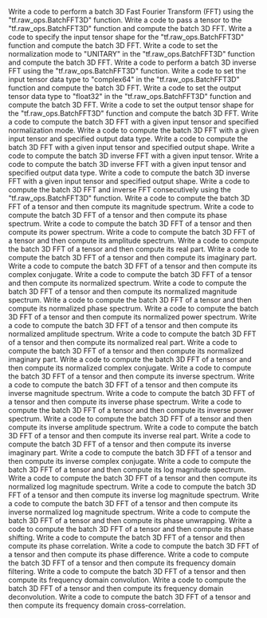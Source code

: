 Write a code to perform a batch 3D Fast Fourier Transform (FFT) using the "tf.raw_ops.BatchFFT3D" function.
Write a code to pass a tensor to the "tf.raw_ops.BatchFFT3D" function and compute the batch 3D FFT.
Write a code to specify the input tensor shape for the "tf.raw_ops.BatchFFT3D" function and compute the batch 3D FFT.
Write a code to set the normalization mode to "UNITARY" in the "tf.raw_ops.BatchFFT3D" function and compute the batch 3D FFT.
Write a code to perform a batch 3D inverse FFT using the "tf.raw_ops.BatchFFT3D" function.
Write a code to set the input tensor data type to "complex64" in the "tf.raw_ops.BatchFFT3D" function and compute the batch 3D FFT.
Write a code to set the output tensor data type to "float32" in the "tf.raw_ops.BatchFFT3D" function and compute the batch 3D FFT.
Write a code to set the output tensor shape for the "tf.raw_ops.BatchFFT3D" function and compute the batch 3D FFT.
Write a code to compute the batch 3D FFT with a given input tensor and specified normalization mode.
Write a code to compute the batch 3D FFT with a given input tensor and specified output data type.
Write a code to compute the batch 3D FFT with a given input tensor and specified output shape.
Write a code to compute the batch 3D inverse FFT with a given input tensor.
Write a code to compute the batch 3D inverse FFT with a given input tensor and specified output data type.
Write a code to compute the batch 3D inverse FFT with a given input tensor and specified output shape.
Write a code to compute the batch 3D FFT and inverse FFT consecutively using the "tf.raw_ops.BatchFFT3D" function.
Write a code to compute the batch 3D FFT of a tensor and then compute its magnitude spectrum.
Write a code to compute the batch 3D FFT of a tensor and then compute its phase spectrum.
Write a code to compute the batch 3D FFT of a tensor and then compute its power spectrum.
Write a code to compute the batch 3D FFT of a tensor and then compute its amplitude spectrum.
Write a code to compute the batch 3D FFT of a tensor and then compute its real part.
Write a code to compute the batch 3D FFT of a tensor and then compute its imaginary part.
Write a code to compute the batch 3D FFT of a tensor and then compute its complex conjugate.
Write a code to compute the batch 3D FFT of a tensor and then compute its normalized spectrum.
Write a code to compute the batch 3D FFT of a tensor and then compute its normalized magnitude spectrum.
Write a code to compute the batch 3D FFT of a tensor and then compute its normalized phase spectrum.
Write a code to compute the batch 3D FFT of a tensor and then compute its normalized power spectrum.
Write a code to compute the batch 3D FFT of a tensor and then compute its normalized amplitude spectrum.
Write a code to compute the batch 3D FFT of a tensor and then compute its normalized real part.
Write a code to compute the batch 3D FFT of a tensor and then compute its normalized imaginary part.
Write a code to compute the batch 3D FFT of a tensor and then compute its normalized complex conjugate.
Write a code to compute the batch 3D FFT of a tensor and then compute its inverse spectrum.
Write a code to compute the batch 3D FFT of a tensor and then compute its inverse magnitude spectrum.
Write a code to compute the batch 3D FFT of a tensor and then compute its inverse phase spectrum.
Write a code to compute the batch 3D FFT of a tensor and then compute its inverse power spectrum.
Write a code to compute the batch 3D FFT of a tensor and then compute its inverse amplitude spectrum.
Write a code to compute the batch 3D FFT of a tensor and then compute its inverse real part.
Write a code to compute the batch 3D FFT of a tensor and then compute its inverse imaginary part.
Write a code to compute the batch 3D FFT of a tensor and then compute its inverse complex conjugate.
Write a code to compute the batch 3D FFT of a tensor and then compute its log magnitude spectrum.
Write a code to compute the batch 3D FFT of a tensor and then compute its normalized log magnitude spectrum.
Write a code to compute the batch 3D FFT of a tensor and then compute its inverse log magnitude spectrum.
Write a code to compute the batch 3D FFT of a tensor and then compute its inverse normalized log magnitude spectrum.
Write a code to compute the batch 3D FFT of a tensor and then compute its phase unwrapping.
Write a code to compute the batch 3D FFT of a tensor and then compute its phase shifting.
Write a code to compute the batch 3D FFT of a tensor and then compute its phase correlation.
Write a code to compute the batch 3D FFT of a tensor and then compute its phase difference.
Write a code to compute the batch 3D FFT of a tensor and then compute its frequency domain filtering.
Write a code to compute the batch 3D FFT of a tensor and then compute its frequency domain convolution.
Write a code to compute the batch 3D FFT of a tensor and then compute its frequency domain deconvolution.
Write a code to compute the batch 3D FFT of a tensor and then compute its frequency domain cross-correlation.